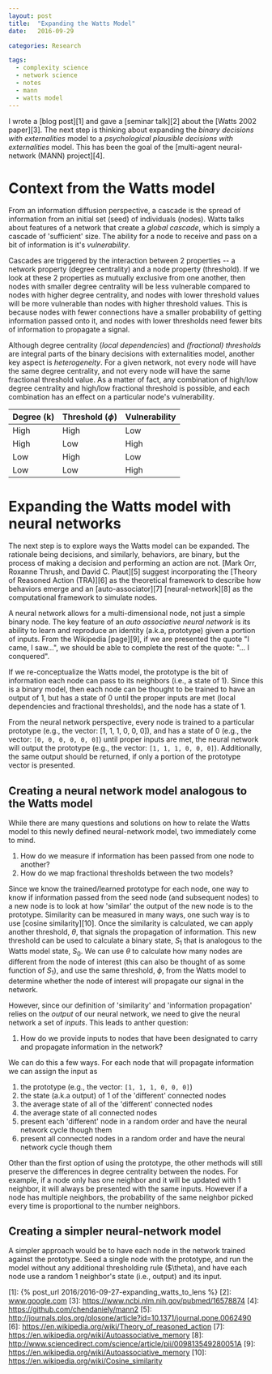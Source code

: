 ```yaml
---
layout: post
title:  "Expanding the Watts Model"
date:   2016-09-29

categories: Research

tags:
  - complexity science
  - network science
  - notes
  - mann
  - watts model
---
```


I wrote a [blog post][1] and
gave a [seminar talk][2] about the [Watts 2002 paper][3].
The next step is thinking about expanding the *binary decisions with externalities* model to a
*psychological plausible decisions with externalities* model.
This has been the goal of the [multi-agent neural-network (MANN) project][4].

<!-- more -->

# Context from the Watts model

From an information diffusion perspective,
a cascade is the spread of information from an initial set (seed) of individuals (nodes).
Watts talks about features of a network that create a *global cascade*,
which is simply a cascade of 'sufficient' size.
The ability for a node to receive and pass on a bit of information is it's *vulnerability*.

Cascades are triggered by the interaction between 2 properties --
a network property (degree centrality) and a node property (threshold).
If we look at these 2 properties as mutually exclusive from one another,
then nodes with smaller degree centrality will be less vulnerable compared to nodes with higher degree centrality,
and nodes with lower threshold values will be more vulnerable than nodes with higher threshold values.
This is because nodes with fewer connections have a smaller probability of getting information passed onto it,
and nodes with lower thresholds need fewer bits of information to propagate a signal.

Although degree centrality (*local dependencies*) and *(fractional) thresholds* are integral parts of
the binary decisions with externalities model,
another key aspect is *heterogeneity*.
For a given network, not every node will have the same degree centrality,
and not every node will have the same fractional threshold value.
As a matter of fact, any combination of high/low degree centrality and high/low fractional threshold is possible,
and each combination has an effect on a particular node's vulnerability.

| Degree (k) | Threshold ($\phi$) | Vulnerability |
|------------|--------------------|---------------|
| High       | High               | Low           |
| High       | Low                | High          |
| Low        | High               | Low           |
| Low        | Low                | High          |

# Expanding the Watts model with neural networks

The next step is to explore ways the Watts model can be expanded.
The rationale being decisions, and similarly, behaviors, are binary,
but the process of making a decision and performing an action are not.
[Mark Orr, Roxanne Thrush, and David C. Plaut][5]
suggest incorporating the [Theory of Reasoned Action (TRA)][6] as the
theoretical framework to describe how behaviors emerge and an
[auto-associator][7] [neural-network][8]
as the computational framework to simulate nodes.

A neural network allows for a multi-dimensional node, not just a simple binary node.
The key feature of an *auto associative neural network* is its ability to learn and reproduce an identity (a.k.a, prototype) given a portion of inputs.
From the Wikipedia [page][9], if we are presented the quote "I came, I saw...",
we should be able to complete the rest of the quote: "... I conquered".

If we re-conceptualize the Watts model, the prototype is the bit of information each node can pass to its neighbors (i.e., a state of 1).
Since this is a binary model, then each node can be thought to be trained to have an output of 1,
but has a state of 0 until the proper inputs are met (local dependencies and fractional thresholds), and the node has a state of 1.

From the neural network perspective, every node is trained to a particular prototype (e.g., the vector: [1, 1, 1, 0, 0, 0]),
and has a state of 0 (e.g., the vector: `[0, 0, 0, 0, 0, 0]`)
until proper inputs are met, the neural network will output the prototype (e.g., the vector: `[1, 1, 1, 0, 0, 0]`).
Additionally, the same output should be returned, if only a portion of the prototype vector is presented.

## Creating a neural network model analogous to the Watts model

While there are many questions and solutions on how to relate the Watts model to this newly defined neural-network model,
two immediately come to mind.

1. How do we measure if information has been passed from one node to another?
1. How do we map fractional thresholds between the two models?

Since we know the trained/learned prototype for each node,
one way to know if information passed from the seed node (and subsequent nodes) to a new node is to look at how 'similar'
the output of the new node is to the prototype.
Similarity can be measured in many ways, one such way is to use [cosine similarity][10].
Once the similarity is calculated, we can apply another threshold, $\theta$,
that signals the propagation of information.
This new threshold can be used to calculate a binary state, $S_1$ that is analogous to the Watts model state, $S_0$.
We can use $\theta$ to calculate how many nodes are different from the node of interest
(this can also be thought of as some function of $S_1$),
and use the same threshold, $\phi$, from the Watts model to determine whether the node of interest will propagate our signal in the network.

However, since our definition of 'similarity' and 'information propagation' relies on the *output* of our neural network,
we need to give the neural network a set of *inputs*.
This leads to anther question:

1. How do we provide inputs to nodes that have been designated to carry and propagate information in the network?

We can do this a few ways.
For each node that will propagate information we can assign the input as

1. the prototype (e.g., the vector: `[1, 1, 1, 0, 0, 0]`)
2. the state (a.k.a output) of 1 of the 'different' connected nodes
3. the average state of all of the 'different' connected nodes
4. the average state of all connected nodes
5. present each 'different' node in a random order and have the neural network cycle though them
6. present all connected nodes in a random order and have the neural network cycle though them

Other than the first option of using the prototype,
the other methods will still preserve the differences in degree centrality between the nodes.
For example, if a node only has one neighbor and it will be updated with 1 neighbor,
it will always be presented with the same inputs.
However if a node has multiple neighbors, the probability of the same neighbor picked every time is proportional to the number neighbors.


## Creating a simpler neural-network model

A simpler approach would be to have each node in the network trained against the prototype.
Seed a single node with the prototype, and run the model without any additional thresholding rule ($\theta),
and have each node use a random 1 neighbor's state (i.e., output) and its input.


[1]: {% post_url 2016/2016-09-27-expanding_watts_to_lens %}
[2]: www.google.com
[3]: https://www.ncbi.nlm.nih.gov/pubmed/16578874
[4]: https://github.com/chendaniely/mann2
[5]: http://journals.plos.org/plosone/article?id=10.1371/journal.pone.0062490
[6]: https://en.wikipedia.org/wiki/Theory_of_reasoned_action
[7]: https://en.wikipedia.org/wiki/Autoassociative_memory
[8]: http://www.sciencedirect.com/science/article/pii/009813549280051A
[9]: https://en.wikipedia.org/wiki/Autoassociative_memory
[10]: https://en.wikipedia.org/wiki/Cosine_similarity
